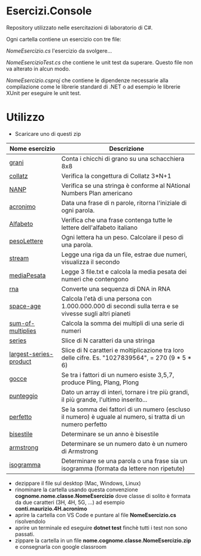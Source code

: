 # Esercizi.Console

Repository utilizzato nelle esercitazioni di laboratorio di C#.

Ogni cartella contiene un esercizio con tre file: 

*NomeEsercizio.cs*  l'esercizio da svolgere...

*NomeEsercizioTest.cs* che contiene le unit test da superare. Questo file non va alterato in alcun modo. 

*NomeEsercizio.csproj* che contiene le dipendenze necessarie alla compilazione come le librerie standard di .NET o ad esempio le librerie XUnit per eseguire le unit test.  

# Utilizzo

- Scaricare uno di questi zip

| Nome esercizio | Descrizione |
|----|--|
| [grani](http://bit.ly/2QCgO0r)                  | Conta i chicchi di grano su una schacchiera 8x8                                                              |
| [collatz](http://bit.ly/collatz19)              | Verifica la congettura di Collatz 3*N+1                                                                      |
| [NANP](http://bit.ly/NANP19)                    | Verifica se una stringa è conforme al NAtional Numbers Plan americano                                        |
| [acronimo](http://bit.ly/acronimo19)            | Data una frase di n parole, ritorna l'iniziale di ogni parola.                                               |
| [Alfabeto](http://bit.ly/2P3tYCO)               | Verifica che una frase contenga tutte le lettere dell'alfabeto italiano                                      |
| [pesoLettere](http://bit.ly/2L3PwOn)            | Ogni lettera ha un peso. Calcolare il peso di una parola.                                                    |
| [stream](http://bit.ly/2DCPXv2)                 | Legge una riga da un file, estrae due numeri, visualizza il secondo                                          |
| [mediaPesata](http://bit.ly/2DGaXkC)            | Legge 3 file.txt e calcola la media pesata dei numeri che contengono                                         |
| [rna](http://bit.ly/38gy9UJ)                    | Converte una sequenza di DNA in RNA                                                                          |
| [space-age](http://bit.ly/36iIKwr)              | Calcola l'età di una persona con 1.000.000.000 di secondi sulla terra e se vivesse sugli altri pianeti       |
| [sum-of-multiplies](http://bit.ly/35aLN9K)      | Calcola la somma dei multipli di una serie di numeri                                                         |
| [series](http://bit.ly/2PtSgaB)                 | Slice di N caratteri da una stringa                                                                          |
| [largest-series-product](http://bit.ly/2rX8znj) | Slice di N caratteri e moltiplicazione tra loro delle cifre. Es. "1027839564",  =  270 (9 * 5 * 6)           |
| [gocce](http://bit.ly/36mNFx3)                  | Se tra i fattori di un numero esiste 3,5,7, produce Pling, Plang, Plong                                      |
| [punteggio](http://bit.ly/35drDuY)              | Dato un array di interi, tornare i tre più grandi, il più grande, l'ultimo inserito...                       |
| [perfetto](http://bit.ly/2QcIgTq)               | Se la somma dei fattori di un numero (escluso il numero) è uguale al numero, si tratta di un numero perfetto |
| [bisestile](http://bit.ly/2ZG3WdW)              | Determinare se un anno è bisestile                                                                           |
| [armstrong](http://bit.ly/2QdsSq3)              | Determinare se un numero dato è un numero di Armstrong                                                       |
| [isogramma](http://bit.ly/37vnEf7)              | Determinare se una parola o una frase sia un isogramma (formata da lettere non ripetute)                     |


- dezippare il file sul desktop (Mac, Windows, Linux)
- rinominare la cartella usando questa convenzione **cognome.nome.classe.NomeEsercizio** dove classe di solito è formata da due caratteri (3H, 4H, 5G, ...) ad esempio **conti.maurizio.4H.acronimo**
- aprire la cartella con VS Code e puntare al file **NomeEsercizio.cs** risolvendolo
- aprire un terminale ed eseguire **dotnet test** finchè tutti i test non sono passati.
- zippare la cartella in un file **nome.cognome.classe.NomeEsercizio.zip** e consegnarla con google classroom 


